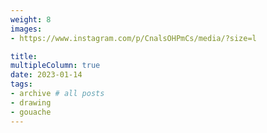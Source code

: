 ```yaml
---
weight: 8
images:
- https://www.instagram.com/p/CnalsOHPmCs/media/?size=l

title:
multipleColumn: true
date: 2023-01-14
tags:
- archive # all posts
- drawing
- gouache
---
```


